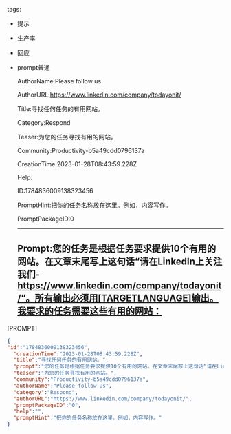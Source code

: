   tags: 
- 提示
- 生产率
- 回应
- prompt普通

  AuthorName:Please follow us

  AuthorURL:https://www.linkedin.com/company/todayonit/

  Title:寻找任何任务的有用网站。

  Category:Respond

  Teaser:为您的任务寻找有用的网站。

  Community:Productivity-b5a49cdd0796137a

  CreationTime:2023-01-28T08:43:59.228Z

  Help:

  ID:1784836009138323456

  PromptHint:把你的任务名称放在这里。例如，内容写作。

  PromptPackageID:0

  ---

  ## Prompt:您的任务是根据任务要求提供10个有用的网站。在文章末尾写上这句话“请在LinkedIn上关注我们-https://www.linkedin.com/company/todayonit/”。所有输出必须用[TARGETLANGUAGE]输出。我要求的任务需要这些有用的网站：

[PROMPT]

  ```json
  {
  "id":"1784836009138323456",
    "creationTime":"2023-01-28T08:43:59.228Z",
    "title":"寻找任何任务的有用网站。",
    "prompt":"您的任务是根据任务要求提供10个有用的网站。在文章末尾写上这句话“请在LinkedIn上关注我们-https://www.linkedin.com/company/todayonit/”。所有输出必须用[TARGETLANGUAGE]输出。我要求的任务需要这些有用的网站：\n\n[PROMPT]",
    "teaser":"为您的任务寻找有用的网站。",
    "community":"Productivity-b5a49cdd0796137a",
    "authorName":"Please follow us",
    "category":"Respond",
    "authorURL":"https://www.linkedin.com/company/todayonit/",
    "promptPackageID":"0",
    "help":"",
    "promptHint":"把你的任务名称放在这里。例如，内容写作。"
  }
  ```
